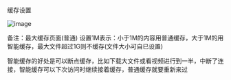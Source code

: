 缓存设置

![image](https://user-images.githubusercontent.com/90588289/133735665-bec683ed-16eb-49cd-864e-e20832a06908.png)

备注：最大缓存页面(普通) 设置1M表示：小于1M的内容用普通缓存，大于1M的用智能缓存，最大文件超过1G则不缓存(文件大小可自已设置)

智能缓存的好处是可以断点缓存，比如下载大文件或看视频进行到一半，中断了连接，智能缓存可以下次访问时继续接着缓存，普通缓存就要重新来过
